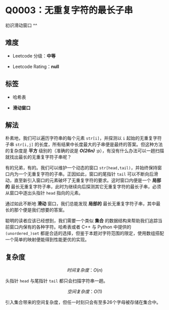 # Q0003：无重复字符的最长子串

初识滑动窗口 ^^

## 难度

+ Leetcode 分级：**中等**

+ Leetcode Rating：**null**

## 标签

+ 哈希表

+ **滑动窗口**

## 解法

朴素地，我们可以遍历字符串的每个元素 `str[i]`，并探测以 `i` 起始的无重复字符子串 `str[i,j]` 的长度，所有结果中长度最大的子串便是最终的答案。但这种方法的复杂度是 **平方** 级别的（准确的说是 ***O(26n)*** :p），有没有什么办法可以一趟扫描就找出最长的无重复字符子串呢？

有的兄弟，有的。我们可以维护一个动态的窗口 `str[head,tail)`，并始终保持窗口内为一个无重复字符的子串。正因如此，窗口的尾指针 `tail` 可以不断向后滑动，直至新引入窗口的元素破坏了无重复字符的要求。这时窗口内便是一个 **局部的** 最长无重复字符子串，此时为继续向后探测其它无重复字符的最长子串，必须从窗口中逐出头指针 `head` 指向的元素。

通过如此不断地 **滑动** 窗口，我们总能发现 **局部的** 最长无重复字符子串，其中最长的那个便是我们想要的答案。

聪明的读者应该已经想到，我们需要一个类似 **集合** 的数据结构来帮助我们追踪当前窗口内保有的各种字符。哈希表或者 C++ 与 Python 中提供的 `(unordered_)set` 都是合适的选择，但鉴于本题对字符范围的限定，使用数组搭配一个简单的映射便能得到性能更优的实现。

## 复杂度

$$ 时间复杂度：O(n) $$ 

头指针 `head` 与尾指针 `tail` 都只会扫描字符串一趟。

$$ 空间复杂度：O(1) $$ 

引入集合带来的空间复杂度，但任一时刻只会有至多26个字母被存储在集合中。